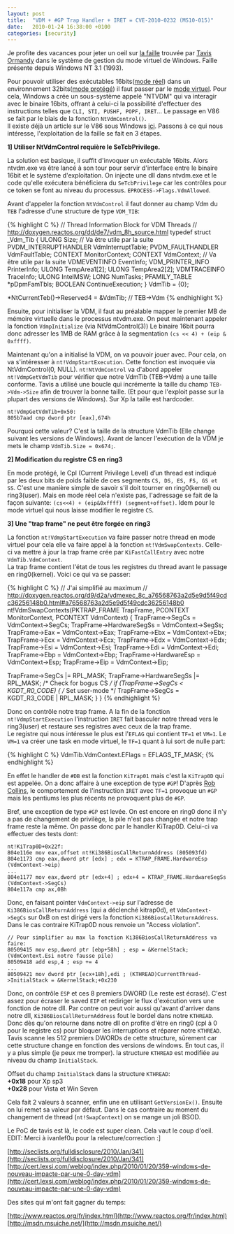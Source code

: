 ```yaml
---
layout: post
title:  "VDM + #GP Trap Handler + IRET = CVE-2010-0232 (MS10-015)"
date:   2010-01-24 16:38:00 +0100
categories: [security]
---
```

Je profite des vacances pour jeter un oeil sur [la faille](http://seclists.org/fulldisclosure/2010/Jan/341) trouvée par [Tavis Ormandy](http://taviso.decsystem.org) dans le système de gestion du mode virtuel de Windows. Faille présente depuis Windows NT 3.1 (1993).

Pour pouvoir utiliser des exécutables 16bits([mode réel](https://fr.wikipedia.org/wiki/Mode_r%C3%A9el)) dans un environnement 32bits([mode protégé](https://fr.wikipedia.org/wiki/Mode_prot%C3%A9g%C3%A9)) il faut passer par le [mode virtuel](http://fr.wikipedia.org/wiki/Mode_virtuel_8086). Pour cela, Windows a crée un sous-système appelé "NTVDM" qui va interagir avec le binaire 16bits, offrant à celui-ci la possibilité d'effectuer des instructions telles que `CLI, STI, PUSHF, POPF, IRET`... Le passage en V86 se fait par le biais de la fonction `NtVdmControl()`.  
Il existe déjà un article sur le V86 sous Windows [ici](http://www.ivanlef0u.tuxfamily.org/?p=195). Passons à ce qui nous intéresse, l'exploitation de la faille se fait en 3 étapes.

__1] Utiliser NtVdmControl requière le SeTcbPrivilege.__

La solution est basique, il suffit d'invoquer un exécutable 16bits. Alors ntvdm.exe va être lancé à son tour pour servir d'interface entre le binaire 16bit et le système d'exploitation. On injecte une dll dans ntvdm.exe et le code qu'elle exécutera bénéficiera du `SeTcbPrivilege` car les contrôles pour ce token se font au niveau du processus. `EPROCESS->Flags.VdmAllowed`.

Avant d'appeler la fonction `NtVdmControl` il faut donner au champ Vdm du `TEB` l'adresse d'une structure de type `VDM_TIB`:

{% highlight C %}
// Thread Information Block for VDM Threads
// http://doxygen.reactos.org/dd/de7/vdm_8h_source.html
typedef struct _Vdm_Tib {
  ULONG Size; // Va être utile par la suite
  PVDM_INTERRUPTHANDLER VdmInterruptTable;
  PVDM_FAULTHANDLER VdmFaultTable;
  CONTEXT MonitorContext;
  CONTEXT VdmContext; // Va être utile par la suite
  VDMEVENTINFO EventInfo;
  VDM_PRINTER_INFO PrinterInfo;
  ULONG TempArea1[2];
  ULONG TempArea2[2];
  VDMTRACEINFO TraceInfo;
  ULONG IntelMSW;
  LONG NumTasks;
  PFAMILY_TABLE *pDpmFamTbls;
  BOOLEAN ContinueExecution;
} VdmTib = {0};

*NtCurrentTeb()->Reserved4 = &VdmTib; // TEB->Vdm
{% endhighlight %}

Ensuite, pour initialiser la VDM, il faut au préalable mapper le premier MB de mémoire virtuelle dans le processus ntvdm.exe. On peut maintenant appeler la fonction `VdmpInitialize` (via NtVdmControl(3)) Le binaire 16bit pourra donc adresser les 1MB de RAM grâce à la segmentation `(cs << 4) + (eip & 0xffff)`.

Maintenant qu'on a initialisé la VDM, on va pouvoir jouer avec. Pour cela, on va s'intéresser à `nt!VdmpStartExecution`. Cette fonction est invoquée via NtVdmControl(0, NULL). `nt!NtVdmControl` va d'abord appeler `nt!VdmpGetVdmTib` pour vérifier que notre VdmTib (TEB->Vdm) a une taille conforme. Tavis a utilisé une boucle qui incrémente la taille du champ `TEB->Vdm->Size` afin de trouver la bonne taille. (Et pour que l'exploit passe sur la plupart des versions de Windows). Sur Xp la taille est hardcoder.

```
nt!VdmpGetVdmTib+0x50:
805b7aad cmp dword ptr [eax],674h
```

Pourquoi cette valeur? C'est la taille de la structure VdmTib (Elle change suivant les versions de Windows). Avant de lancer l'exécution de la VDM je mets le champ `VdmTib.Size = 0x674;`.

__2] Modification du registre CS en ring3__

En mode protégé, le Cpl (Current Privilege Level) d’un thread est indiqué par les deux bits de poids faible de ces segments `CS, DS, ES, FS, GS et SS`. C'est une manière simple de savoir s'il doit tourner en ring0(kernel) ou ring3(user). Mais en mode réel cela n'existe pas, l'adressage se fait de la façon suivante: `(cs<<4) + (eip&0xffff) (segment+offset)`. Idem pour le mode virtuel qui nous laisse modifier le registre `CS`.

__3] Une "trap frame" ne peut être forgée en ring3__

La fonction `nt!VdmpStartExecution` va faire passer notre thread en mode virtuel pour cela elle va faire appel à la fonction `nt!VdmSwapContexts`. Celle-ci va mettre à jour la trap frame crée par `KiFastCallEntry` avec notre `VdmTib.VdmContext`.  
La trap frame contient l'état de tous les registres du thread avant le passage en ring0(kernel). Voici ce qui va se passer:

{% highlight C %}
// J'ai simplifié au maximum
// http://doxygen.reactos.org/d9/d2a/vdmexec_8c_a76568763a2d5e9d5f49cdc36256148b0.html#a76568763a2d5e9d5f49cdc36256148b0
nt!VdmSwapContexts(PKTRAP_FRAME TrapFrame, PCONTEXT MonitorContext, PCONTEXT VdmContext) {
  TrapFrame->SegCs = VdmContext->SegCs;
  TrapFrame->HardwareSegSs = VdmContext->SegSs;
  TrapFrame->Eax = VdmContext->Eax;
  TrapFrame->Ebx = VdmContext->Ebx;
  TrapFrame->Ecx = VdmContext->Ecx;
  TrapFrame->Edx = VdmContext->Edx;
  TrapFrame->Esi = VdmContext->Esi;
  TrapFrame->Edi = VdmContext->Edi;
  TrapFrame->Ebp = VdmContext->Ebp;
  TrapFrame->HardwareEsp = VdmContext->Esp;
  TrapFrame->Eip = VdmContext->Eip;

  TrapFrame->SegCs |= RPL_MASK;
  TrapFrame->HardwareSegSs |= RPL_MASK;
  /* Check for bogus CS */
  if (TrapFrame->SegCs < KGDT_R0_CODE) {
    /* Set user-mode */
    TrapFrame->SegCs = KGDT_R3_CODE | RPL_MASK;
  }
}
{% endhighlight %}

Donc on contrôle notre trap frame. A la fin de la fonction `nt!VdmpStartExecution` l'instruction `IRET` fait basculer notre thread vers le ring3(user) et restaure ses registres avec ceux de la trap frame.  
Le registre qui nous intéresse le plus est l'`EFLAG` qui contient `TF=1` et `VM=1`. Le `VM=1` va créer une task en mode virtuel, le `TF=1` quant à lui sort de nulle part:

{% highlight C %}
VdmTib.VdmContext.EFlags    = EFLAGS_TF_MASK;
{% endhighlight %}

En effet le handler de `#DB` est la fonction `KiTrap01` mais c'est la `KiTrap0D` qui est appelée. On a donc affaire à une exception de type `#GP`!
D'après [Rob Collins](http://www.drdobbs.com/web-development/undocumented-corner/184410566), le comportement de l'instruction `IRET` avec `TF=1` provoque un `#GP` mais les pentiums les plus récents ne provoquent plus de `#GP`.

Bref, une exception de type `#GP` est levée. On est encore en ring0 donc il n'y a pas de changement de privilège, la pile n'est pas changée et notre trap frame reste la même. On passe donc par le handler KiTrap0D. Celui-ci va effectuer des tests dont:

```
nt!KiTrap0D+0x22f:
804e116e mov eax,offset nt!Ki386BiosCallReturnAddress (805093fd)
804e1173 cmp eax,dword ptr [edx] ; edx = KTRAP_FRAME.HardwareEsp (VdmContext->eip)
...
804e1177 mov eax,dword ptr [edx+4] ; edx+4 = KTRAP_FRAME.HardwareSegSs (VdmContext->SegCs)
804e117a cmp ax,0Bh
```

Donc, en faisant pointer `VdmContext->eip` sur l'adresse de `Ki386BiosCallReturnAddress` (qui a déclenché kitrap0d), et `VdmContext->SegCs` sur 0xB on est dirigé vers la fonction `Ki386BiosCallReturnAddress`. Dans le cas contraire KiTrap0D nous renvoie un "Access violation".

```
// Pour simplifier au max la fonction Ki386BiosCallReturnAddress va faire:
80509415 mov esp,dword ptr [ebp+58h] ; esp = &KernelStack; (VdmContext.Esi notre fausse pile)
80509418 add esp,4 ; esp += 4
...
80509421 mov dword ptr [ecx+18h],edi ; (KTHREAD)CurrentThread->InitialStack = &KernelStack;+0x230
```

Donc, on contrôle `ESP` et ces 8 premiers DWORD (Le reste est écrasé). C'est assez pour écraser le saved `EIP` et rediriger le flux d'exécution vers une fonction de notre dll. Par contre on peut voir aussi qu'avant d'arriver dans notre dll, `Ki386BiosCallReturnAddress` fout le bordel dans notre `KTHREAD`. Donc dès qu'on retourne dans notre dll on profite d'être en ring0 (cpl à 0 pour le registre cs) pour bloquer les interruptions et réparer notre `KTHREAD`.
Tavis scanne les 512 premiers DWORDs de cette structure, sûrement car cette structure change en fonction des versions de windows. En tout cas, il y a plus simple (je peux me tromper). la structure `KTHREAD` est modifiée au niveau du champ `InitialStack`.

Offset du champ `InitialStack` dans la structure `KTHREAD`:  
**+0x18** pour Xp sp3  
**+0x28** pour Vista et Win Seven

Cela fait 2 valeurs à scanner, enfin une en utilisant `GetVersionEx()`. Ensuite on lui remet sa valeur par défaut. Dans le cas contraire au moment du changement de thread (`nt!SwapContext`) on se mange un joli BSOD.

Le PoC de tavis est là, le code est super clean. Cela vaut le coup d'oeil.  
EDIT: Merci à ivanlef0u pour la relecture/correction :]

[http://seclists.org/fulldisclosure/2010/Jan/341](http://seclists.org/fulldisclosure/2010/Jan/341)  
[http://cert.lexsi.com/weblog/index.php/2010/01/20/359-windows-de-nouveau-impacte-par-une-0-day-vdm](http://cert.lexsi.com/weblog/index.php/2010/01/20/359-windows-de-nouveau-impacte-par-une-0-day-vdm)

Des sites qui m'ont fait gagner du temps:

[http://www.reactos.org/fr/index.html](http://www.reactos.org/fr/index.html)  
[http://msdn.msuiche.net/](http://msdn.msuiche.net/)
